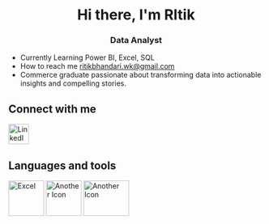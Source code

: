 <h1 align= "center"> Hi there, I'm RItik </h1>
<h3 align= "center"> Data Analyst </h3>


- Currently Learning Power BI, Excel, SQL
- How to reach me [ritikbhandari.wk@gmail.com](mailto:ritikbhandari.wk@gmail.com)
- Commerce graduate passionate about transforming data into actionable insights and compelling stories.

## Connect with me
<a href="https://www.linkedin.com/in/ritik-bhandari-4a7a3b30b/" target="_blank">
  <img src="https://upload.wikimedia.org/wikipedia/commons/c/ca/LinkedIn_logo_initials.png" alt="LinkedIn" width="40" height="40">
</a>

## Languages and tools
<!-- Excel Icon -->
<img src="https://github.com/user-attachments/assets/a04c3cc9-4894-4ad0-bb68-aaa6e61a3c2a" alt="Excel" width="70" height="70" />
<!-- Another Icon -->
<img src="https://github.com/user-attachments/assets/3ae2442e-8191-4f3e-87fb-82581c74cb24" alt="Another Icon" width="70" height="70" />
<!-- Another Icon -->
<img src="https://github.com/user-attachments/assets/4c784fe7-3222-47fd-8708-176c413190b5" alt="Another Icon" width="90" height="70" />






